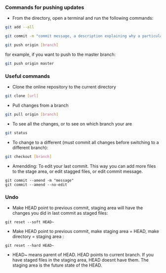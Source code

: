 ### Commands for pushing updates

- From the directory, open a terminal and run the following commands:
```bash
git add --all
```
```bash
git commit -m "commit message, a description explaining why a particular change was made"
```
```bash
git push origin [branch]
```
for example, if you want to push to the master branch:
```bash
git push origin master
```

### Useful commands

- Clone the online repository to the current directory
```bash
git clone [url]
```

- Pull changes from a branch
```bash
git pull origin [branch]
```


- To see all the changes, or to see on which branch your are
```bash
git status
```

- To change to a different (must commit all changes before switching to a different branch):
```bash
git checkout [branch] 
```

- Amendding: To edit your last commit. This way you can add more files to the stage area, or edit stagged files, or edit commit message.
```
git commit --amend -m "message"
git commit --amend --no-edit
```


### Undo

- Make HEAD point to previous commit, staging area will have the changes you did in last commit as staged files:
```
git reset --soft HEAD~
```

- Make HEAD point to previous commit, make staging area = HEAD, make directory = staging area :
```
git reset --hard HEAD~
```
- HEAD~ means parent of HEAD. HEAD points to current branch. If you have staged files in the staging area, HEAD doesnt have them. The staging area is the future state of the HEAD.
